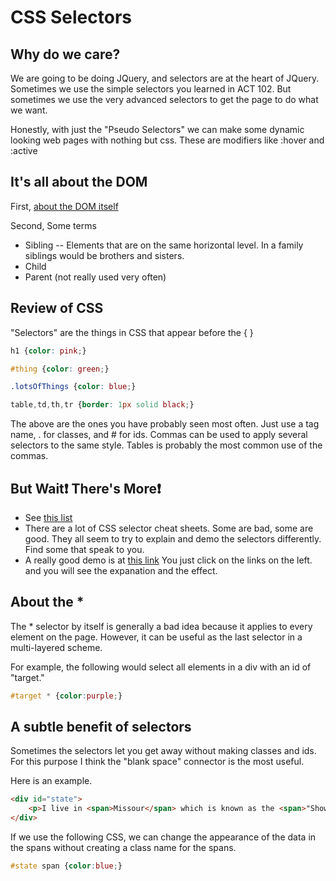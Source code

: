 # CSS Selectors

## Why do we care?

We are going to be doing JQuery, and selectors are at the heart of JQuery.  Sometimes we use the simple selectors you learned in ACT 102.  But sometimes we use the very advanced selectors to get the page to do what we want.

Honestly, with just the "Pseudo Selectors" we can make some dynamic looking web pages with nothing but css.  These are modifiers like :hover and :active

## It's all about the DOM

First, [about the DOM itself](http://www.w3webtutorial.com/javascript/javascript-html-dom-nodes.php)

Second, Some terms

* Sibling -- Elements that are on the same horizontal level.  In a family siblings would be brothers and sisters.
* Child
* Parent (not really used very often)

## Review of CSS

"Selectors" are the things in CSS that appear before the { }

```CSS
h1 {color: pink;}

#thing {color: green;}

.lotsOfThings {color: blue;}

table,td,th,tr {border: 1px solid black;}
```
The above are the ones you have probably seen most often.  Just use a tag name, . for classes, and # for ids.  Commas can be used to apply several selectors to the same style.  Tables is probably the most common use of the commas.

## But Wait:exclamation:  There's More:exclamation:

* See [this list](https://www.w3schools.com/cssref/css_selectors.asp)
* There are a lot of CSS selector cheat sheets.  Some are bad, some are good.  They all seem to try to explain and demo the selectors differently.  Find some that speak to you.
* A really good demo is at [this link](https://www.w3schools.com/cssref/trysel.asp)  You just click on the links on the left. and you will see the expanation and the effect.

## About the *

The * selector by itself is generally a bad idea because it applies to every element on the page.  However, it can be useful as the last selector in a multi-layered scheme.

For example, the following would select all elements in a div with an id of "target."

```CSS
#target * {color:purple;}
```
## A subtle benefit of selectors

Sometimes the selectors let you get away without making classes and ids. For this purpose I think the "blank space" connector is the most useful.

Here is an example.

```html
<div id="state">
    <p>I live in <span>Missour</span> which is known as the <span>"Show Me" State</span>.
</div>
```
If we use the following CSS, we can change the appearance of the data in the spans without creating a class name for the spans.

```css
#state span {color:blue;}
```